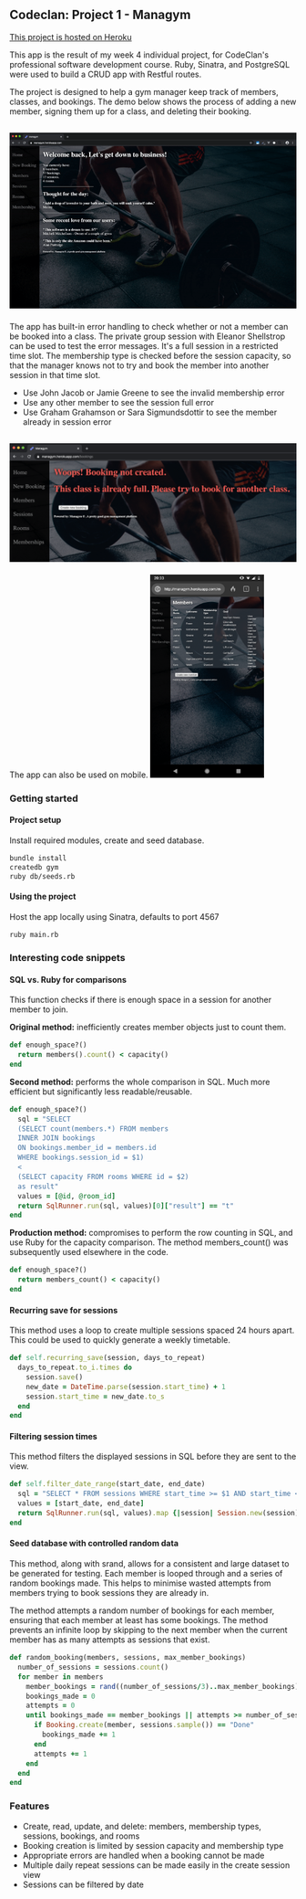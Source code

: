 ## Codeclan: Project 1 - Managym

[This project is hosted on Heroku](https://managym.herokuapp.com)

This app is the result of my week 4 individual project, for CodeClan's professional software development course. Ruby, Sinatra, and PostgreSQL were used to build a CRUD app with Restful routes.

The project is designed to help a gym manager keep track of members, classes, and bookings. The demo below shows the process of adding a new member, signing them up for a class, and deleting their booking.

![Demo](./public/images/readme/demo.gif "Website demo")
-

The app has built-in error handling to check whether or not a member can be booked into a class. The private group session with Eleanor Shellstrop can be used to test the error messages. It's a full session in a restricted time slot. The membership type is checked before the session capacity, so that the manager knows not to try and book the member into another session in that time slot.

- Use John Jacob or Jamie Greene to see the invalid membership error
- Use any other member to see the session full error
- Use Graham Grahamson or Sara Sigmundsdottir to see the member already in session error

![Homepage](./public/images/readme/error_class_full.png "Class full")
-
The app can also be used on mobile.
<img src="./public/images/readme/mobile.png" width="200" alt="Mobile view" />

### Getting started

#### Project setup
Install required modules, create and seed database.

```
bundle install
createdb gym
ruby db/seeds.rb
```

#### Using the project

Host the app locally using Sinatra, defaults to port 4567

```
ruby main.rb
```

### Interesting code snippets

#### SQL vs. Ruby for comparisons
This function checks if there is enough space in a session for another member to join.

**Original method:** inefficiently creates member objects just to count them.

```ruby
def enough_space?()
  return members().count() < capacity()
end
```
**Second method:** performs the whole comparison in SQL. Much more efficient but significantly less readable/reusable.

```ruby
def enough_space?()
  sql = "SELECT
  (SELECT count(members.*) FROM members
  INNER JOIN bookings
  ON bookings.member_id = members.id
  WHERE bookings.session_id = $1)
  <
  (SELECT capacity FROM rooms WHERE id = $2)
  as result"
  values = [@id, @room_id]
  return SqlRunner.run(sql, values)[0]["result"] == "t"
end
```
**Production method:** compromises to perform the row counting in SQL, and use Ruby for the capacity comparison. The method members_count() was subsequently used elsewhere in the code.

```ruby
def enough_space?()
  return members_count() < capacity()
end
```
#### Recurring save for sessions
This method uses a loop to create multiple sessions spaced 24 hours apart. This could be used to quickly generate a weekly timetable.


```ruby
def self.recurring_save(session, days_to_repeat)
  days_to_repeat.to_i.times do
    session.save()
    new_date = DateTime.parse(session.start_time) + 1
    session.start_time = new_date.to_s
  end
end
```
#### Filtering session times
This method filters the displayed sessions in SQL before they are sent to the view.

```ruby
def self.filter_date_range(start_date, end_date)
  sql = "SELECT * FROM sessions WHERE start_time >= $1 AND start_time <= $2"
  values = [start_date, end_date]
  return SqlRunner.run(sql, values).map {|session| Session.new(session)}
end
```

#### Seed database with controlled random data
This method, along with srand, allows for a consistent and large dataset to be generated for testing. Each member is looped through and a series of random bookings made. This helps to minimise wasted attempts from members trying to book sessions they are already in.

The method attempts a random number of bookings for each member, ensuring that each member at least has some bookings. The method prevents an infinite loop by skipping to the next member when the current member has as many attempts as sessions that exist.

```ruby
def random_booking(members, sessions, max_member_bookings)
  number_of_sessions = sessions.count()
  for member in members
    member_bookings = rand((number_of_sessions/3)..max_member_bookings)
    bookings_made = 0
    attempts = 0
    until bookings_made == member_bookings || attempts >= number_of_sessions
      if Booking.create(member, sessions.sample()) == "Done"
        bookings_made += 1
      end
      attempts += 1
    end
  end
end
```

### Features
* Create, read, update, and delete: members, membership types, sessions, bookings, and rooms
* Booking creation is limited by session capacity and membership type
* Appropriate errors are handled when a booking cannot be made
* Multiple daily repeat sessions can be made easily in the create session view
* Sessions can be filtered by date
